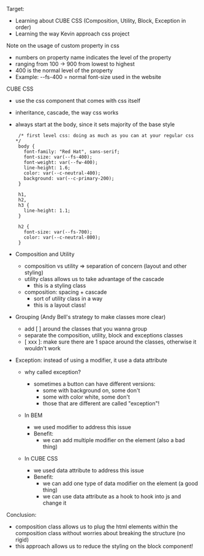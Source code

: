 Target:
 - Learning about CUBE CSS (Composition, Utility, Block, Exception in order)
 - Learning the way Kevin approach css project

 Note on the usage of custom property in css
 - numbers on property name indicates the level of the property
 - ranging from 100 -> 900 from lowest to highest
 - 400 is the normal level of the property
 - Example: --fs-400 = normal font-size used in the website 

 CUBE CSS
 - use the css component that comes with css itself
 - inheritance, cascade, the way css works
 - always start at the body, since it sets majority of the base style
   
		/* first level css: doing as much as you can at your regular css */
		body {
		  font-family: "Red Hat", sans-serif;
		  font-size: var(--fs-400);
		  font-weight: var(--fw-400);
		  line-height: 1.6;
		  color: var(--c-neutral-400);
		  background: var(--c-primary-200);
		}
		
		h1,
		h2,
		h3 {
		  line-height: 1.1;
		}
		
		h2 {
		  font-size: var(--fs-700);
		  color: var(--c-neutral-800);
		}


- Composition and Utility
  - composition vs utility => separation of concern (layout and other styling)
  - utility class allows us to take advantage of the cascade
    - this is a styling class
  - composition: spacing + cascade
    - sort of utility class in a way
    - this is a layout class!

- Grouping (Andy Bell's strategy to make classes more clear)
  - add [ ] around the classes that you wanna group
  - separate the composition, utility, block and exceptions classes 
  - [ xxx ]: make sure there are 1 space around the classes, otherwise it wouldn't work

- Exception: instead of using a modifier, it use a data attribute
  - why called exception?
    - sometimes a button can have different versions:
      - some with background on, some don't
      - some with color white, some don't
      - those that are different are called "exception"!

  - In BEM
    - we used modifier to address this issue
    - Benefit:
      - we can add multiple modifier on the element (also a bad thing)

  - In CUBE CSS
    - we used data attribute to address this issue
    - Benefit:
      - we can add one type of data modifier on the element (a good thing)
      - we can use data attribute as a hook to hook into js and change it


Conclusion:
- composition class allows us to plug the html elements within the composition class without worries about breaking the structure (no rigid)
- this approach allows us to reduce the styling on the block component!
